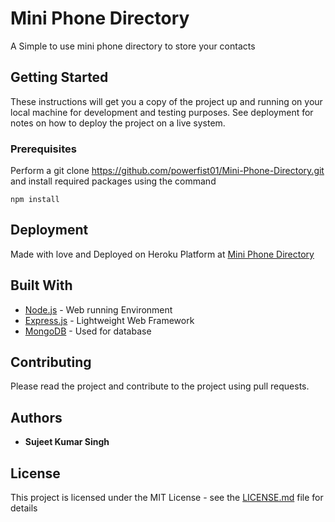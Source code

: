 # Mini Phone Directory

A Simple to use mini phone directory to store your contacts

## Getting Started

These instructions will get you a copy of the project up and running on your local machine for development and testing purposes. See deployment for notes on how to deploy the project on a live system.

### Prerequisites

Perform a git clone https://github.com/powerfist01/Mini-Phone-Directory.git and install required packages using the command

```
npm install
```

## Deployment

Made with love and Deployed on Heroku Platform at [Mini Phone Directory](https://mighty-temple-28990.herokuapp.com/)

## Built With

* [Node.js](https://nodejs.org/en/) - Web running Environment
* [Express.js](https://expressjs.com/) - Lightweight Web Framework
* [MongoDB](https://www.mongodb.com/) - Used for database

## Contributing

Please read the project and contribute to the project using pull requests.


## Authors

* **Sujeet Kumar Singh**

## License

This project is licensed under the MIT License - see the [LICENSE.md](LICENSE.md) file for details
